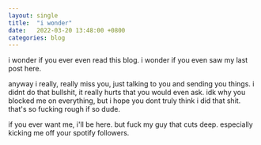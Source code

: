```yaml
---
layout: single
title:  "i wonder"
date:   2022-03-20 13:48:00 +0800
categories: blog
---
```

i wonder if you ever even read this blog. i wonder if you even saw my last post here.

anyway i really, really miss you, just talking to you and sending you things. i didnt do that bullshit, it really hurts that you would even ask. idk why you blocked me on everything, but i hope you dont truly think i did that shit. that's so fucking rough if so dude.

if you ever want me, i'll be here. but fuck my guy that cuts deep. especially kicking me off your spotify followers. 
